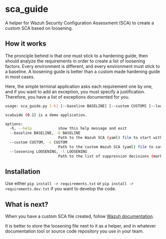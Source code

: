 # sca_guide

A helper for Wazuh Security Configuration Assessment (SCA) to create a custom SCA based on loosening.

## How it works

The pronciple behind is that one must stick to a hardening guide, then should analyze the requirements in order to create a list of loosening factors. Every environment is different, and every environment must stick to a baseline. A loosening guide is better than a custom made hardening guide in most cases.

Here, the simple terminal application asks each requirement one by one, and if you want to add an exception, you must specify a justification. Therefore, you have a list of exceptions documented for you.

```bash
usage: sca_guide.py [-h] [--baseline BASELINE] [--custom CUSTOM] [--loosening LOOSENING]

scaGuide (0.1) is a demo application.

options:
  -h, --help            show this help message and exit
  --baseline BASELINE, -b BASELINE
                        Path to the Wazuh SCA (yaml) file to start with
  --custom CUSTOM, -c CUSTOM
                        Path to the custom Wazuh SCA (yaml) file to save
  --loosening LOOSENING, -l LOOSENING
                        Path to the list of suppression decisions (markdown) from the Wazuh SCA file
```

## Installation

Use either `pip install -r requirements.txt` or `pip install -r requirements.dev.txt` if you want to develop the code.

## What is next?

When you have a custom SCA file created, follow [Wazuh documentation](https://documentation.wazuh.com/current/user-manual/capabilities/sec-config-assessment/creating-custom-policies.html).

It is better to store the loosening file next to it as a helper, and in whatever documentation tool or source code repository you use in your team.
